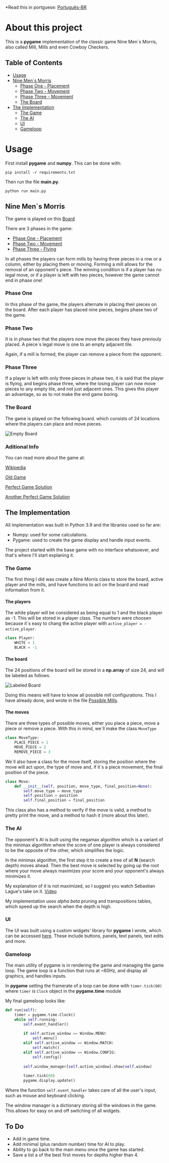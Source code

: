*Read this in portguese: [Português-BR](README-pt_BR.md)

# About this project
This is a **pygame** implementation of the classic game Nine Men´s Morris, also called Mill, Mills and even Cowboy Checkers.


## Table of Contents
  - [Usage](#usage)
  - [Nine Men´s Morris](#nine-mens-morris)
      - [Phase One - Placement](#phase-one)
      - [Phase Two - Movement](#phase-two)
      - [Phase Three - Movement](#phase-three)
      - [The Board](#the-board)
  - [The Implementation](#the-implementation)
      - [The Game](#the-game)
      - [The AI](#the-ai)
      - [UI](#ui)
      - [Gameloop](#gameloop)


# Usage

First install **pygame** and **numpy**. This can be done with:
```
pip install -r requirements.txt
```

Then run the file **main.py**.

```
python run main.py
```

## Nine Men´s Morris

The game is played on this [Board](#the-board)

There are 3 phases in the game:
- [Phase One - Placement](#phase-one)
- [Phase Two - Movement](#phase-two)
- [Phase Three - Flying](#phase-three)

In all phases the players can form mills by having three pieces in a row or a column, either by placing them or moving. Forming a mill allows for the removal of an opponent's piece. The winning condition is if a player has no legal move, or if a player is left with two pieces, however the game cannot end in phase one!


### Phase One

In this phase of the game, the players alternate in placing their pieces on the board.
After each player has placed nine pieces, begins phase two of the game.

### Phase Two

It is in phase two that the players now move the pieces they have previouly placed. A piece´s legal move is one to an empty adjacent tile.

Again, if a mill is formed, the player can remove a piece from the opponent.

### Phase Three

If a player is left with only three pieces in phase two, it is said that the player is flying, and begins phase three, where the losing player can now move pieces to any empty tile, and not just adjacent ones. This gives this player an advantage, so as to not make the end game boring.

### The Board
The game is played on the following board. which consists of 24 locations where the players can place and move pieces.

![Empty Board](https://png.vector.me/files/images/1/2/124490/nine_mens_morris_game_board_clip_art.jpg "Empty Board")

### Aditional Info
You can read more about the game at:

[Wikipedia](https://en.wikipedia.org/wiki/Nine_men%27s_morris "Wikipedia")

[Old Game](https://web.archive.org/web/20041121040028/http://mc2.vicnet.net.au/home/aura/shared_files/Berger1.pdf)

[Perfect Game Solution](http://library.msri.org/books/Book29/files/gasser.pdf)

[Another Perfect Game Solution](https://althofer.de/stahlhacke-lasker-morris-2003.pdf)

## The Implementation

All implementation was built in Python 3.9 and the libraries used so far are:
- Numpy: used for some calculations.
- Pygame: used to create the game display and handle input events.

The project started with the base game with no interface whatsoever, and that's where I'll start explaning it.

### The Game

The first thing I did was create a Nine Morris class to store the board, active player and the mills, and have functions to act on the board and read information from it.

#### The players

The white player will be considered as being equal to 1 and the black player as -1. This will be stored in a player class. The numbers were choosen because it´s easy to chang the active player with ``active_player = -active_player``.

```python
class Player:
    WHITE = 1
    BLACK = -1
```

#### The board

The 24 positions of the board will be stored in a **np.array** of size 24, and will be labeled as follows.

![Labeled Board](https://imgur.com/nXBDbyN.png)

Doing this means will have to know all possible mill configurations. This I have already done, and wrote in the file [Possible Mills](Assets/possible_mills.py).


#### The moves

There are three types of possible moves, either you place a piece, move a piece or remove a piece. With this in mind, we´ll make the class `MoveType` 

```python
class MoveType:
    PLACE_PIECE = 1
    MOVE_PIECE = 2
    REMOVE_PIECE = 3
```

We´ll also have a class for the move itself, storing the position where the move will act upon, the type of move and, if it´s a piece movement, the final position of the piece.

```python
class Move:
    def __init__(self, position, move_type, final_position=None):
        self.move_type = move_type
        self.position = position
        self.final_position = final_position
```

This class also has a method to verify if the move is valid, a method to pretty print the move, and a method to hash it (more about this later).


### The AI

The opponent's AI is built using the negamax algorithm which is a variant of the
minimax algorithm where the score of one player is always considered to be the
opposite of the other, which simplifies the logic.

In the minimax algorithm, the first step it to create a tree of all **N**
(search depth) moves ahead. Then the best move is selected by going up the
root where your move always maximizes your score and your opponent's always minimizes it.

My explanation of it is not maximized, so I suggest you watch Sebastian Lague's take
on it. [Video](https://www.youtube.com/watch?v=l-hh51ncgDI&pp=ugMICgJwdBABGAE%3D)

My implementation uses _alpha beta_ pruning and transpositions tables, which speed up
the search when the depth is high.

### UI

The UI was built using a custom widgets' library for **pygame** I wrote, which can be accessed 
[here](https://github.com/Cbonief/Agricola). These include buttons, panels, text panels, text
edits and more.

### Gameloop

The main utility of pygame is in rendering the game and managing the game loop. The 
game loop is a function that runs at ~60Hz, and display all graphics, and handles inputs.

In **pygame** setting the framerate of a loop can be done with `timer.tick(60)` where `timer` is `Clock` object in the **pygame.time** module

My final gameloop looks like:
```python
def run(self):
    timer = pygame.time.Clock()
    while self.running:
        self.event_handler()
		
        if self.active_window == Window.MENU:
            self.menu()
        elif self.active_window == Window.MATCH:
            self.match()
        elif self.active_window == Window.CONFIG:
            self.config()
	
        self.window_manager[self.active_window].show(self.window)
	
        timer.tick(60)
        pygame.display.update()
```

Where the function `self.event_handler` takes care of all the user's input, such 
as mouse and keyboard clicking.

The window manager is a dictionary storing all the windows in the game. This allows
for easy on and off switching of all widgets.

## To Do
- Add in game time.
- Add minimal (plus random number) time for AI to play.
- Ability to go back to the main menu once the game has started.
- Save a list a of the best first moves for depths higher than 4.
